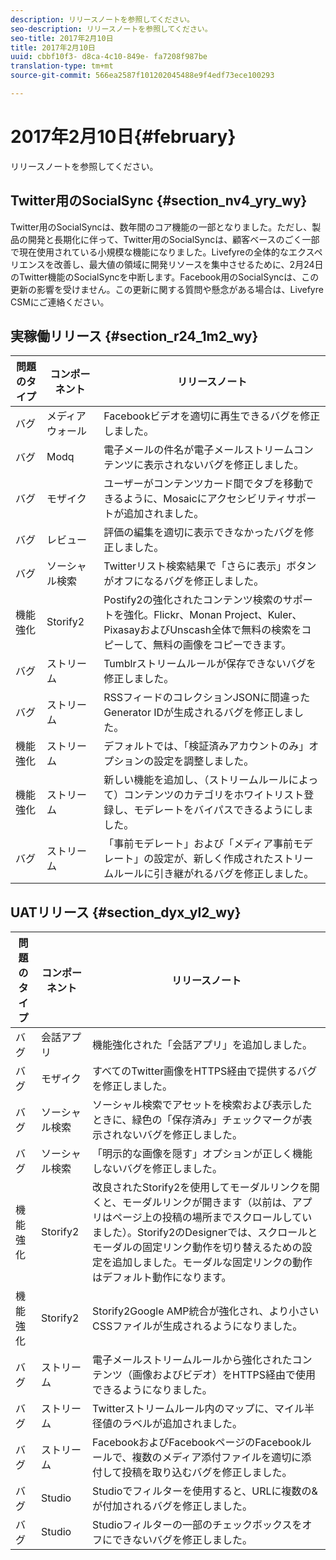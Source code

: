 ```yaml
---
description: リリースノートを参照してください。
seo-description: リリースノートを参照してください。
seo-title: 2017年2月10日
title: 2017年2月10日
uuid: cbbf10f3- d8ca-4c10-849e- fa7208f987be
translation-type: tm+mt
source-git-commit: 566ea2587f101202045488e9f4edf73ece100293

---
```



# 2017年2月10日{#february}

リリースノートを参照してください。

## Twitter用のSocialSync {#section_nv4_yry_wy}

Twitter用のSocialSyncは、数年間のコア機能の一部となりました。ただし、製品の開発と長期化に伴って、Twitter用のSocialSyncは、顧客ベースのごく一部で現在使用されている小規模な機能になりました。Livefyreの全体的なエクスペリエンスを改善し、最大値の領域に開発リソースを集中させるために、2月24日のTwitter機能のSocialSyncを中断します。Facebook用のSocialSyncは、この更新の影響を受けません。この更新に関する質問や懸念がある場合は、Livefyre CSMにご連絡ください。

## 実稼働リリース {#section_r24_1m2_wy}

| 問題のタイプ | コンポーネント | リリースノート |
|--- |--- |--- |
| バグ | メディアウォール | Facebookビデオを適切に再生できるバグを修正しました。 |
| バグ | Modq | 電子メールの件名が電子メールストリームコンテンツに表示されないバグを修正しました。 |
| バグ | モザイク | ユーザーがコンテンツカード間でタブを移動できるように、Mosaicにアクセシビリティサポートが追加されました。 |
| バグ | レビュー | 評価の編集を適切に表示できなかったバグを修正しました。 |
| バグ | ソーシャル検索 | Twitterリスト検索結果で「さらに表示」ボタンがオフになるバグを修正しました。 |
| 機能強化 | Storify2 | Postify2の強化されたコンテンツ検索のサポートを強化。Flickr、Monan Project、Kuler、PixasayおよびUnscash全体で無料の検索をコピーして、無料の画像をコピーできます。 |
| バグ | ストリーム | Tumblrストリームルールが保存できないバグを修正しました。 |
| バグ | ストリーム | RSSフィードのコレクションJSONに間違ったGenerator IDが生成されるバグを修正しました。 |
| 機能強化 | ストリーム | デフォルトでは、「検証済みアカウントのみ」オプションの設定を調整しました。 |
| 機能強化 | ストリーム | 新しい機能を追加し、（ストリームルールによって）コンテンツのカテゴリをホワイトリスト登録し、モデレートをバイパスできるようにしました。 |
| バグ | ストリーム | 「事前モデレート」および「メディア事前モデレート」の設定が、新しく作成されたストリームルールに引き継がれるバグを修正しました。 |

## UATリリース {#section_dyx_yl2_wy}

| 問題のタイプ | コンポーネント | リリースノート |
|--- |--- |--- |
| バグ | 会話アプリ | 機能強化された「会話アプリ」を追加しました。 |
| バグ | モザイク | すべてのTwitter画像をHTTPS経由で提供するバグを修正しました。 |
| バグ | ソーシャル検索 | ソーシャル検索でアセットを検索および表示したときに、緑色の「保存済み」チェックマークが表示されないバグを修正しました。 |
| バグ | ソーシャル検索 | 「明示的な画像を隠す」オプションが正しく機能しないバグを修正しました。 |
| 機能強化 | Storify2 | 改良されたStorify2を使用してモーダルリンクを開くと、モーダルリンクが開きます（以前は、アプリはページ上の投稿の場所までスクロールしていました）。Storify2のDesignerでは、スクロールとモーダルの固定リンク動作を切り替えるための設定を追加しました。モーダルな固定リンクの動作はデフォルト動作になります。 |
| 機能強化 | Storify2 | Storify2Google AMP統合が強化され、より小さいCSSファイルが生成されるようになりました。 |
| バグ | ストリーム | 電子メールストリームルールから強化されたコンテンツ（画像およびビデオ）をHTTPS経由で使用できるようになりました。 |
| バグ | ストリーム | Twitterストリームルール内のマップに、マイル半径値のラベルが追加されました。 |
| バグ | ストリーム | FacebookおよびFacebookページのFacebookルールで、複数のメディア添付ファイルを適切に添付して投稿を取り込むバグを修正しました。 |
| バグ | Studio | Studioでフィルターを使用すると、URLに複数の&が付加されるバグを修正しました。 |
| バグ | Studio | Studioフィルターの一部のチェックボックスをオフにできないバグを修正しました。 |


